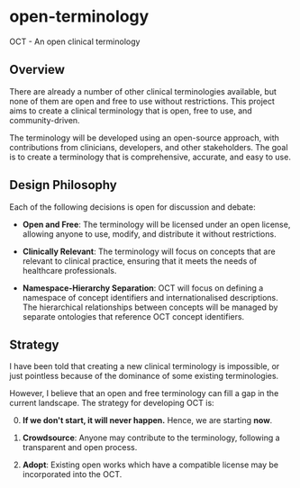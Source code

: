 # open-terminology

OCT - An open clinical terminology

## Overview

There are already a number of other clinical terminologies available, but none of them are open and free to use without restrictions. This project aims to create a clinical terminology that is open, free to use, and community-driven.

The terminology will be developed using an open-source approach, with contributions from clinicians, developers, and other stakeholders. The goal is to create a terminology that is comprehensive, accurate, and easy to use.

## Design Philosophy

Each of the following decisions is open for discussion and debate:

* **Open and Free**: The terminology will be licensed under an open license, allowing anyone to use, modify, and distribute it without restrictions.

* **Clinically Relevant**: The terminology will focus on concepts that are relevant to clinical practice, ensuring that it meets the needs of healthcare professionals.

* **Namespace-Hierarchy Separation**: OCT will focus on defining a namespace of concept identifiers and internationalised descriptions. The hierarchical relationships between concepts will be managed by separate ontologies that reference OCT concept identifiers.

## Strategy

I have been told that creating a new clinical terminology is impossible, or just pointless because of the dominance of some existing terminologies. 

However, I believe that an open and free terminology can fill a gap in the current landscape. The strategy for developing OCT is:

0. **If we don't start, it will never happen.** Hence, we are starting **now**.

1. **Crowdsource**: Anyone may contribute to the terminology, following a transparent and open process.

2. **Adopt**: Existing open works which have a compatible license may be incorporated into the OCT.

